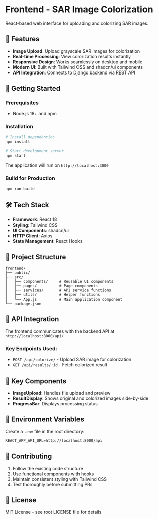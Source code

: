 # Frontend - SAR Image Colorization

React-based web interface for uploading and colorizing SAR images.

## 🎨 Features

* **Image Upload**: Upload grayscale SAR images for colorization
* **Real-time Processing**: View colorization results instantly
* **Responsive Design**: Works seamlessly on desktop and mobile
* **Modern UI**: Built with Tailwind CSS and shadcn/ui components
* **API Integration**: Connects to Django backend via REST API

## 🚀 Getting Started

### Prerequisites

* Node.js 18+ and npm

### Installation

```bash
# Install dependencies
npm install

# Start development server
npm start
```

The application will run on `http://localhost:3000`

### Build for Production

```bash
npm run build
```

## 🛠️ Tech Stack

* **Framework**: React 18
* **Styling**: Tailwind CSS
* **UI Components**: shadcn/ui
* **HTTP Client**: Axios
* **State Management**: React Hooks

## 📁 Project Structure

```
frontend/
├── public/
├── src/
│   ├── components/     # Reusable UI components
│   ├── pages/          # Page components
│   ├── services/       # API service functions
│   ├── utils/          # Helper functions
│   └── App.js          # Main application component
└── package.json
```

## 🔌 API Integration

The frontend communicates with the backend API at `http://localhost:8000/api/`

### Key Endpoints Used:

* `POST /api/colorize/` - Upload SAR image for colorization
* `GET /api/results/:id` - Fetch colorized result

## 🎯 Key Components

* **ImageUpload**: Handles file upload and preview
* **ResultDisplay**: Shows original and colorized images side-by-side
* **ProgressBar**: Displays processing status

## 📝 Environment Variables

Create a `.env` file in the root directory:

```env
REACT_APP_API_URL=http://localhost:8000/api
```

## 🤝 Contributing

1. Follow the existing code structure
2. Use functional components with hooks
3. Maintain consistent styling with Tailwind CSS
4. Test thoroughly before submitting PRs

## 📄 License

MIT License - see root LICENSE file for details
